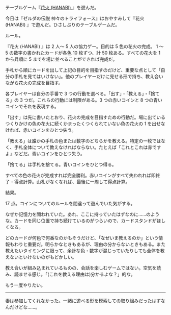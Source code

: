 テーブルゲーム『[花火 (HANABI) ](https://www.amazon.co.jp/dp/B01BTSQH6C)』を遊んだ。

今日は『ゼルダの伝説 神々のトライフォース』はおやすみして『花火 (HANABI) 』で遊んだ。ひさしぶりのテーブルゲームだ。

ルール。

『花火 (HANABI) 』は 2 人〜 5 人の協力ゲー。目的は 5 色の花火の完成。 1 〜 5 の数字の書かれたカードが各色 10 枚ずつ、計 50 枚ある。すべての花火を 1 から昇順に 5 までを場に並べることができれば完成だ。

手札から順にカードを出して上記の目的を目指すのだけど、重要な点として「自分の手札を見てはいけない」。他のプレイヤーだけに見せる形で持ち、教え合いながら花火の完成を目指す。

各プレイヤーは自分の手番で 3 つの行動を選べる。「出す」・「教える」・「捨てる」の 3 つだ。これらの行動には制限がある。3 つの赤いコインと 8 つの青いコインでそれを表現する。

「出す」は先に書いたとおり、花火の完成を目指すための行動だ。場に出ているつくりかけの色の花火に続くかまったくつくられていない色の花火の 1 を出せなければ、赤いコインをひとつ失う。

「教える」は誰かの手札の色または数字のどちらかを教える。特定の一枚ではなく、手札全体について教えなければならない。たとえば「これとこれは赤ですよ」などだ。青いコインをひとつ失う。

「捨てる」は手札を捨てる。青いコインをひとつ得る。

すべての色の花火が完成すれば完全勝利。赤いコインがすべて失われれば即終了・得点計算。山札がなくなれば、最後に一周して得点計算。

結果。

17 点。コインについてのルールを間違って遊んでいた気がする。

なぜか記憶力を問われていた。あれ、ここに持っていたはずなのに……のような。カードを同じ位置で持ち続けているのがつらいので、カードスタンドがほしくなる。

どのカードが何色で何番なのかもそうだけど、「なぜいま教えるのか」という情報もわりと重要だ。明らかなときもあるが、理由の分からないときもある。また教えたいタイミングに限って、余計な色・数字が混じっていたりしても全体を教えないといけないのがもどかしい。

教え合いが組み込まれているものの、会話を楽しむゲームではない。空気を読み、読ませる感じ。「(これを教える理由は)分かるよな？」的な。

もう一度やりたい。

-----

妻は参加してくれなかった。一緒に遊べる形を模索しての取り組みだったはずなんだけどな……。

